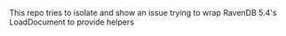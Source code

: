 This repo tries to isolate and show an issue trying to wrap RavenDB 5.4's LoadDocument to provide helpers
